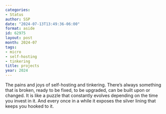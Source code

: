 ```yaml
---
categories:
- Status
author: SSP
date: "2024-07-13T13:49:36-06:00"
format: aside
id: 62975
layout: post
month: 2024-07
tags:
- micro
- self-hosting
- tinkering
title: projects
year: 2024
---
```


The pains and joys of self-hosting and tinkering. There’s always something that is broken, ready to be fixed, to be upgraded, can be built upon or changed. It is like a puzzle that constantly evolves depending on the time you invest in it. And every once in a while it exposes the silver lining that keeps you hooked to it.
